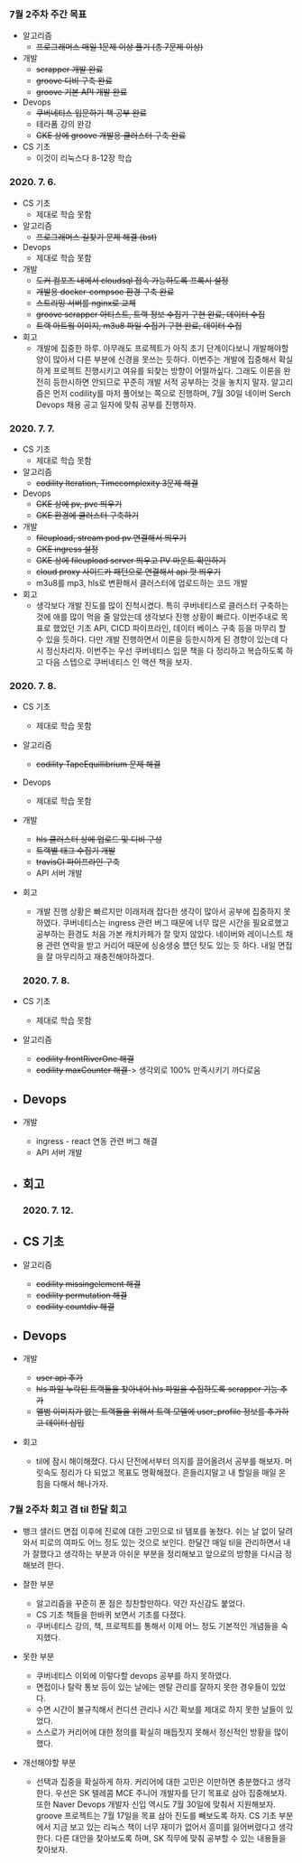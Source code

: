 ### 7월 2주차 주간 목표
- 알고리즘
  - ~~프로그래머스 매일 1문제 이상 풀기 (총 7문제 이상)~~
- 개발
  - ~~scrapper 개발 완료~~
  - ~~groove 디비 구축 완료~~
  - ~~groove 기본 API 개발 완료~~
- Devops
  - ~~쿠버네티스 입문하기 책 공부 완료~~
  - 테라폼 강의 완강
  - ~~GKE 상에 groove 개발용 클러스터 구축 완료~~
- CS 기초
  - 이것이 리눅스다 8-12장 학습

### 2020. 7. 6.
- CS 기초
  - 제대로 학습 못함
- 알고리즘
  - ~~프로그래머스 길찾기 문제 해결 (bst)~~
- Devops
  - 제대로 학습 못함
- 개발
  - ~~도커 컴포즈 내에서 cloudsql 접속 가능하도록 프록시 설정~~
  - ~~개발용 docker-compsoe 환경 구축 완료~~
  - ~~스트리밍 서버를 nginx로 교체~~
  - ~~groove scrapper 아티스트, 트랙 정보 수집기 구현 완료, 데이터 수집~~
  - ~~트랙 아트웤 이미지, m3u8 파일 수집기 구현 완료, 데이터 수집~~
- 회고
  - 개발에 집중한 하루. 아무래도 프로젝트가 아직 초기 단계이다보니 개발해야할 양이 많아서 다른 부분에 신경을 못쓰는 듯하다. 이번주는 개발에 집중해서 확실하게 프로젝트 진행시키고 여유를 되찾는 방향이 어떨까싶다. 그래도 이론을 완전히 등한시하면 안되므로 꾸준히 개발 서적 공부하는 것을 놓치지 말자. 알고리즘은 먼저 codility를 마저 풀어보는 쪽으로 진행하며, 7월 30일 네이버 Serch Devops 채용 공고 일자에 맞춰 공부를 진행하자.

### 2020. 7. 7.
- CS 기초
  - 제대로 학습 못함
- 알고리즘
  - ~~codility Iteration, Timecomplexity 3문제 해결~~
- Devops
  - ~~GKE 상에 pv, pvc 띄우기~~ 
  - ~~GKE 환경에 클러스터 구축하기~~
- 개발
  - ~~fileupload, stream pod pv 연결해서 띄우기~~
  - ~~GKE ingress 설정~~
  - ~~GKE 상에 fileupload server 띄우고 PV 마운트 확인하기~~
  - ~~cloud proxy 사이드카 패턴으로 연결해서 api 팟 띄우기~~
  - m3u8를 mp3, hls로 변환해서 클러스터에 업로드하는 코드 개발
- 회고
  - 생각보다 개발 진도를 많이 진척시켰다. 특히 쿠버네티스로 클러스터 구축하는 것에 애를 많이 먹을 줄 알았는데 생각보다 진행 상황이 빠르다. 이번주내로 목표로 했었던 기초 API, CICD 파이프라인, 데이터 베이스 구축 등을 마무리 할 수 있을 듯하다. 다만 개발 진행하면서 이론을 등한시하게 된 경향이 있는데 다시 정신차리자. 이번주는 우선 쿠버네티스 입문 책을 다 정리하고 복습하도록 하고 다음 스텝으로 쿠버네티스 인 액션 책을 보자.

### 2020. 7. 8.
- CS 기초
  - 제대로 학습 못함
- 알고리즘
  - ~~codility TapeEquillibrium 문제 해결~~
- Devops
  - 제대로 학습 못함
- 개발
  - ~~hls 클러스터 상에 업로드 및 디비 구성~~
  - ~~트랙별 태그 수집기 개발~~
  - ~~travisCI 파이프라인 구축~~
  - API 서버 개발
- 회고
  - 개발 진행 상황은 빠르지만 이래저래 잡다한 생각이 많아서 공부에 집중하지 못하였다. 쿠버네티스는 ingress 관련 버그 때문에 너무 많은 시간을 필요로했고 공부하는 환경도 처음 가본 캐치카페가 잘 맞지 않았다. 네이버와 레이니스트 채용 관련 연락을 받고 커리어 때문에 싱숭생숭 헀던 탓도 있는 듯 하다. 내일 면접을 잘 마무리하고 재충전해야하겠다.

  ### 2020. 7. 8.
- CS 기초
  - 제대로 학습 못함
- 알고리즘
  - ~~codility frontRiverOne 해결~~
  - ~~codility maxCounter 해결~~-> 생각외로 100% 만족시키기 까다로움
- Devops
  - 
- 개발
  - ingress - react 연동 관련 버그 해결
  - API 서버 개발
- 회고
  - 



  ### 2020. 7. 12.
- CS 기초
  - 
- 알고리즘
  - ~~codility missingelement 해결~~
  - ~~codility permutation 해결~~
  - ~~codility countdiv 해결~~
- Devops
  - 
- 개발
  - ~~user api 추가~~
  - ~~hls 파일 누락된 트랙들을 찾아내어 hls 파일을 수집하도록 scrapper 기능 추가~~
  - ~~앨범 이미지가 없는 트랙들을 위해서 트랙 모델에 user_profile 정보를 추가하고 데이터 삽입~~
- 회고
  - til에 잠시 해이해졌다. 다시 단전에서부터 의지를 끌어올려서 공부를 해보자. 머릿속도 정리가 다 되었고 목표도 명확해졌다. 흔들리지말고 내 할일을 매일 온 힘을 다해서 해나가자.


### 7월 2주차 회고 겸 til 한달 회고
- 뱅크 샐러드 면접 이후에 진로에 대한 고민으로 til 템포를 놓쳤다. 쉬는 날 없이 달려와서 피로의 여파도 어느 정도 있는 것으로 보인다. 한달간 매일 til을 관리하면서 내가 잘했다고 생각하는 부분과 아쉬운 부분을 정리해보고 앞으로의 방향을 다시금 정해보려 한다.

- 잘한 부분
  - 알고리즘을 꾸준히 푼 점은 칭찬할만하다. 약간 자신감도 붙었다.
  - CS 기초 책들을 한바퀴 보면서 기초를 다졌다.
  - 쿠버네티스 강의, 책, 프로젝트를 통해서 이제 어느 정도 기본적인 개념들을 숙지했다.
- 못한 부분
  - 쿠버네티스 이외에 이렇다할 devops 공부를 하지 못하였다.
  - 면접이나 탈락 통보 등이 있는 날에는 멘탈 관리를 잘하지 못한 경우들이 있었다.
  - 수면 시간이 불규칙해서 컨디션 관리나 시간 확보를 제대로 하지 못한 날들이 있었다.
  - 스스로가 커리어에 대한 정의를 확실히 매듭짓지 못해서 정신적인 방황을 많이 했다.
- 개선해야할 부분
  - 선택과 집중을 확실하게 하자. 커리어에 대한 고민은 이만하면 충분했다고 생각한다. 우선은 SK 텔레콤 MCE 주니어 개발자를 단기 목표로 삼아 집중해보자. 또한 Naver Devops 개발자 신입 역시도 7월 30일에 맞춰서 지원해보자. groove 프로젝트는 7월 17일을 목표 삼아 진도를 빼보도록 하자. CS 기초 부분에서 지금 보고 있는 리눅스 책이 너무 재미가 없어서 흥미를 잃어버렸다고 생각한다. 다른 대안을 찾아보도록 하며, SK 직무에 맞춰 공부할 수 있는 내용들을 찾아보자.

